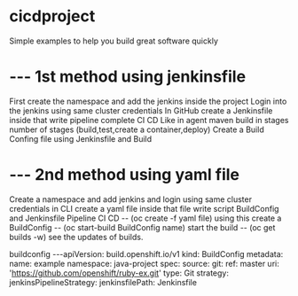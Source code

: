 # cicdproject
Simple examples to help you build great software quickly
# --- 1st method using jenkinsfile
First create the namespace and add the jenkins inside the project
Login into the jenkins using same cluster credentials
In GitHub create a Jenkinsfile inside that write pipeline complete CI CD
Like in agent maven build in stages number of stages (build,test,create a container,deploy)
Create a Build Confing file using Jenkinsfile and Build
# --- 2nd method using yaml file
Create a namespace and add jenkins and login using same cluster credentials 
in CLI create a yaml file inside that file write script BuildConfig and Jenkinsfile Pipeline CI CD
-- (oc create -f yaml file)  using this create a BuildConfig
-- (oc start-build BuildConfig name)  start the build
-- (oc get builds -w)  see the updates of builds.



buildconfig
---apiVersion: build.openshift.io/v1
kind: BuildConfig
metadata:
  name: example
  namespace: java-project
spec:
  source:
    git:
      ref: master
      uri: 'https://github.com/openshift/ruby-ex.git'
    type: Git
  strategy:
    jenkinsPipelineStrategy:
      jenkinsfilePath: Jenkinsfile 
